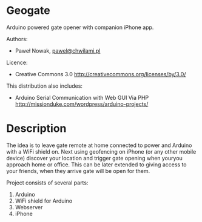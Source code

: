 Geogate
=======

Arduino powered gate opener with companion iPhone app. 

Authors: 
- Paweł Nowak, pawel@chwilami.pl

Licence: 
- Creative Commons 3.0
  http://creativecommons.org/licenses/by/3.0/

This distribution also includes:
- Arduino Serial Communication with Web GUI Via PHP 
  http://missionduke.com/wordpress/arduino-projects/




Description
===========

The idea is to leave gate remote at home connected to power and Arduino with a WiFi shield on.
Next using geofencing on iPhone (or any other mobile device) discover your location 
and trigger gate opening when youryou approach home or office. 
This can be later extended to giving access to your friends, when they arrive gate
will be open for them. 

Project consists of several parts: 
1. Arduino 
2. WiFi shield for Arduino 
3. Webserver
4. iPhone






